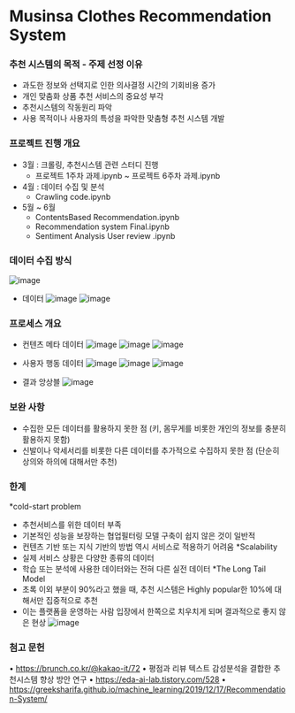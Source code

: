 # Musinsa Clothes Recommendation System

### 추천 시스템의 목적 - 주제 선정 이유
* 과도한 정보와 선택지로 인한 의사결정 시간의 기회비용 증가
* 개인 맞춤화 상품 추천 서비스의 중요성 부각
* 추천시스템의 작동원리 파악
* 사용 목적이나 사용자의 특성을 파악한 맞춤형 추천 시스템 개발

### 프로젝트 진행 개요 
* 3월 : 크롤링, 추천시스템 관련 스터디 진행
  * 프로젝트 1주차 과제.ipynb ~ 프로젝트 6주차 과제.ipynb
* 4월 : 데이터 수집 및 분석 
  * Crawling code.ipynb
* 5월 ~ 6월 
  * ContentsBased Recommendation.ipynb   
  * Recommendation system Final.ipynb
  * Sentiment Analysis User review .ipynb

### 데이터 수집 방식
![image](https://user-images.githubusercontent.com/83954540/143733290-cb87b4c1-a75c-4393-a4a0-674e9f7b6724.png)

* 데이터 
![image](https://user-images.githubusercontent.com/83954540/143733302-1c12aad8-87d7-444f-8f2c-b77dbbc0762f.png)
![image](https://user-images.githubusercontent.com/83954540/143733322-f69d9fef-c9aa-41bc-9693-32b8e39e5438.png)

### 프로세스 개요 
* 컨텐츠 메타 데이터 
![image](https://user-images.githubusercontent.com/83954540/143733358-8097dd0b-4bcd-44fe-bd4a-ce7384aa50aa.png)
![image](https://user-images.githubusercontent.com/83954540/143733373-1e067a1e-51e7-496a-960d-c3056c475184.png)
![image](https://user-images.githubusercontent.com/83954540/143733384-f59e80d9-4cac-4385-833b-58e25dfc5fff.png)

* 사용자 행동 데이터 
![image](https://user-images.githubusercontent.com/83954540/143733421-366248e6-9bb0-45d7-b62b-0c9e1c6fce5a.png)
![image](https://user-images.githubusercontent.com/83954540/143733413-acba7786-4618-4336-8eca-77093f32da98.png)
![image](https://user-images.githubusercontent.com/83954540/143733432-3656aef1-0f66-47b3-85b8-0610d597a0a3.png)

* 결과 앙상블 
![image](https://user-images.githubusercontent.com/83954540/143733449-7086afb6-f347-4cbc-ba74-ac128a7d783a.png)

### 보완 사항
- 수집한 모든 데이터를 활용하지 못한 점
(키, 몸무게를 비롯한 개인의 정보를 충분히 활용하지 못함)
- 신발이나 악세서리를 비롯한 다른 데이터를 추가적으로 수집하지 못한 점
(단순히 상의와 하의에 대해서만 추천)

### 한계 
*cold-start problem
- 추천서비스를 위한 데이터 부족
- 기본적인 성능을 보장하는 협업필터링 모델 구축이 쉽지 않은 것이 일반적
- 컨텐츠 기반 또는 지식 기반의 방법 역시 서비스로 적용하기 어려움
*Scalability 
- 실제 서비스 상황은 다양한 종류의 데이터
- 학습 또는 분석에 사용한 데이터와는 전혀 다른 실전 데이터
*The Long Tail Model 
- 초록 이외 부분이 90%라고 했을 때, 추천 시스템은 Highly popular한 10%에 대해서만 집중적으로 추천
- 이는 플랫폼을 운영하는 사람 입장에서 한쪽으로 치우치게 되며 결과적으로 좋지 않은 현상
![image](https://user-images.githubusercontent.com/83954540/143733533-33714071-4326-42d4-a247-6180a5c01c3d.png)

### 첨고 문헌
• https://brunch.co.kr/@kakao-it/72
• 평점과 리뷰 텍스트 감성분석을 결합한 추천시스템 향상 방안 연구
• https://eda-ai-lab.tistory.com/528
• https://greeksharifa.github.io/machine_learning/2019/12/17/Recommendation-System/
